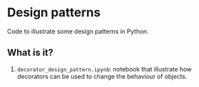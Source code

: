 # Design patterns

Code to illustrate some design patterns in Python.

## What is it?

1. `decorator_design_pattern.ipynb`: notebook that illustrate how decorators
   can be used to change the behaviour of objects.
